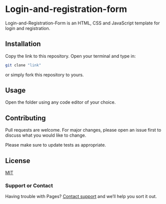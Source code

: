 # Login-and-registration-form

Login-and-Registration-Form is an HTML, CSS and JavaScript template for login and registration.

## Installation

Copy the link to this repository. Open your terminal and type in:

```bash
git clone "link"
```
or simply fork this repository to yours.

## Usage

Open the folder using any code editor of your choice.

## Contributing
Pull requests are welcome. For major changes, please open an issue first to discuss what you would like to change.

Please make sure to update tests as appropriate.

## License
[MIT](https://choosealicense.com/licenses/mit/)
### Support or Contact

Having trouble with Pages? [Contact support](royal.media@gmail.com) and we’ll help you sort it out.
